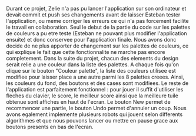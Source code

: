 Durant ce projet, Zelie n'a pas pu lancer l'application sur son ordinateur et devait commit et push ses changements avant de laisser Esteban tester l'application, ou meme corriger les erreurs ce qui n'a pas forcement facilite le travail en collaboration. 
Seul le debut de la partie du code sur les palettes de couleurs a pu etre teste (Esteban ne pouvant plus modifier l'application ensuite) et donc conservee pour l'application finale. Nous avons donc decide de ne plus apporter de changement sur les palettes de couleurs, ce qui explique le fait que cette fonctionnalite ne marche pas encore completement.
Dans la suite du projet, chacun des elements du design serait relie a une couleur dans la liste des palettes. A chaque fois qu'on clique sur le bouton "Couleur palette", la liste des couleurs utilisee est modifiee pour laisser place a une autre parmi les 8 palettes creees. Ainsi, les couleurs du fond, des boutons et des cases sont modifiees.
Le reste de l'application est parfaitement fonctionnel : pour jouer il suffit d'utiliser les fleches du clavier, le score, le meilleur score ainsi que la meilleure tuile obtenue sont affiches en haut de l'ecran. Le bouton New permet de recommencer une partie, le bouton Undo permet d'annuler un coup. Nous avons egalement implemente plusieurs robots qui jouent selon differents algorithmes et que nous pouvons lancer ou mettre en pause grace aux boutons presents en bas de l'ecran.
